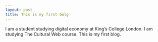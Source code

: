 ```yaml
---
layout: post
title: This is my first bolg
---
```


I am a student studying digital economy at King’s College London. I am studying The Cultural Web course. This is my first blog.
